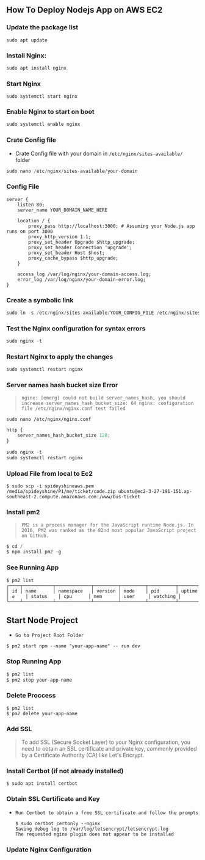 ## How To Deploy Nodejs App on AWS EC2



### Update the package list

```
sudo apt update
```



### Install Nginx:

```cmd
sudo apt install nginx
```



### Start Nginx

```
sudo systemctl start nginx
```



### Enable Nginx to start on boot

```cmd
sudo systemctl enable nginx
```



### Crate  Config file 

- Crate Config  file with  your domain in  `/etc/nginx/sites-available/` folder

```js
sudo nano /etc/nginx/sites-available/your-domain
```



### Config File

```
server {
    listen 80;
    server_name YOUR_DOMAIN_NAME_HERE

    location / {
        proxy_pass http://localhost:3000; # Assuming your Node.js app runs on port 3000
        proxy_http_version 1.1;
        proxy_set_header Upgrade $http_upgrade;
        proxy_set_header Connection 'upgrade';
        proxy_set_header Host $host;
        proxy_cache_bypass $http_upgrade;
    }

    access_log /var/log/nginx/your-domain-access.log;
    error_log /var/log/nginx/your-domain-error.log;
}
```



### Create a symbolic link 

```js
sudo ln -s /etc/nginx/sites-available/YOUR_CONFIG_FILE /etc/nginx/sites-enabled/
```



### Test the Nginx configuration for syntax errors

```js
sudo nginx -t
```



###  Restart Nginx to apply the changes

```js
sudo systemctl restart nginx
```



### Server names hash bucket size Error

> `nginx: [emerg] could not build server_names_hash, you should increase server_names_hash_bucket_size: 64 nginx: configuration file /etc/nginx/nginx.conf test failed `

```
sudo nano /etc/nginx/nginx.conf
```

```js
http {
    server_names_hash_bucket_size 128;
}
```

```js
sudo nginx -t
sudo systemctl restart nginx
```



### Upload File from local to Ec2 

```
$ sudo scp -i spideyshineaws.pem /media/spideyshine/P1/me/ticket/code.zip ubuntu@ec2-3-27-191-151.ap-southeast-2.compute.amazonaws.com:/www/bus-ticket
```

 

### Install pm2 

> `PM2 is a process manager for the JavaScript runtime Node.js. In 2016, PM2 was ranked as the 82nd most popular JavaScript project on GitHub.`

```js
$ cd /
$ npm install pm2 -g
```



### See Running App

```
$ pm2 list
┌────┬───────────┬─────────────┬─────────┬─────────┬──────────┬────────┬──────┬───────────┬──────────┬──────────┬──────────┬──────────┐
│ id │ name      │ namespace   │ version │ mode    │ pid      │ uptime │ ↺    │ status    │ cpu      │ mem      │ user     │ watching │
└────┴───────────┴─────────────┴─────────┴─────────┴──────────┴────────┴──────┴───────────┴──────────┴──────────┴──────────┴──────────┘
```



## Start Node Project

- `Go to Project Root Folder`

```
$ pm2 start npm --name "your-app-name" -- run dev
```



### Stop Running App

```js
$ pm2 list
$ pm2 stop your-app-name
```



### Delete Proccess

```
$ pm2 list
$ pm2 delete your-app-name
```





### Add SSL

> To add SSL (Secure Socket Layer) to your Nginx configuration, you need to obtain an SSL certificate and private key, commonly provided by a Certificate Authority (CA) like Let's Encrypt.



### Install Certbot (if not already installed)

```
$ sudo apt install certbot
```



### Obtain SSL Certificate and Key

- `Run Certbot to obtain a free SSL certificate and follow the prompts`

  ```
  $ sudo certbot certonly --nginx
  Saving debug log to /var/log/letsencrypt/letsencrypt.log
  The requested nginx plugin does not appear to be installed
  ```

  

###  Update Nginx Configuration





